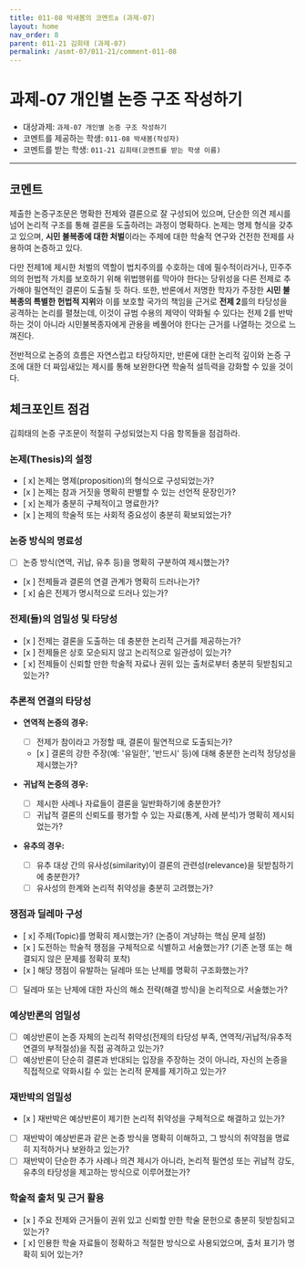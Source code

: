 ```yaml
---
title: 011-08 박새봄의 코멘트a (과제-07) 
layout: home
nav_order: 8
parent: 011-21 김희태 (과제-07)
permalink: /asmt-07/011-21/comment-011-08
---
```


# 과제-07 개인별 논증 구조 작성하기

- 대상과제: `과제-07 개인별 논증 구조 작성하기`
- 코멘트를 제공하는 학생: `011-08 박새봄(작성자)` 
- 코멘트를 받는 학생: `011-21 김희태(코멘트를 받는 학생 이름)` 

---

## 코멘트

제출한 논증구조문은 명확한 전제와 결론으로 잘 구성되어 있으며, 단순한 의견 제시를 넘어 논리적 구조를 통해 결론을 도출하려는 과정이 명확하다. 논제는 명제 형식을 갖추고 있으며, **시민 불복종에 대한 처벌**이라는 주제에 대한 학술적 연구와 건전한 전제를 사용하여 논증하고 있다. 

다만 전제1에 제시한 처벌의 역할이 법치주의를 수호하는 데에 필수적이라거나, 민주주의의 헌법적 가치를 보호하기 위해 위법행위를 막아야 한다는 당위성을 다른 전제로 추가해야 필연적인 결론이 도출될 듯 하다.  또한, 반론에서 저명한 학자가 주장한 **시민 불복종의 특별한 헌법적 지위**와 이를 보호할 국가의 책임을 근거로 **전제 2**를의 타당성을 공격하는 논리를 펼쳤는데, 이것이 규범 수용의 제약이 약화될 수 있다는 전제 2를 반박하는 것이 아니라 시민불복종자에게 관용을 베풀어야 한다는 근거를 나열하는 것으로 느껴진다. 

전반적으로 논증의 흐름은 자연스럽고 타당하지만, 반론에 대한 논리적 깊이와 논증 구조에 대한 더 짜임새있는 제시를 통해 보완한다면 학술적 설득력을 강화할 수 있을 것이다. 


## 체크포인트 점검

김희태의 논증 구조문이 적절히 구성되었는지 다음 항목들을 점검하라.

### **논제(Thesis)의 설정**
- [ x] 논제는 명제(proposition)의 형식으로 구성되었는가?
- [x ] 논제는 참과 거짓을 명확히 판별할 수 있는 선언적 문장인가?
- [ x] 논제가 충분히 구체적이고 명료한가?
- [x ] 논제의 학술적 또는 사회적 중요성이 충분히 확보되었는가?

### **논증 방식의 명료성**
- [ ] 논증 방식(연역, 귀납, 유추 등)을 명확히 구분하여 제시했는가?
- [x ] 전제들과 결론의 연결 관계가 명확히 드러나는가?
- [ x] 숨은 전제가 명시적으로 드러나 있는가?

### **전제(들)의 엄밀성 및 타당성**
- [x ] 전제는 결론을 도출하는 데 충분한 논리적 근거를 제공하는가?
- [x ] 전제들은 상호 모순되지 않고 논리적으로 일관성이 있는가?
- [ x] 전제들이 신뢰할 만한 학술적 자료나 권위 있는 출처로부터 충분히 뒷받침되고 있는가?

### **추론적 연결의 타당성**
- **연역적 논증의 경우:**
  - [ ] 전제가 참이라고 가정할 때, 결론이 필연적으로 도출되는가?
  - [x ] 결론의 강한 주장(예: '유일한', '반드시' 등)에 대해 충분한 논리적 정당성을 제시했는가?

- **귀납적 논증의 경우:**
  - [ ] 제시한 사례나 자료들이 결론을 일반화하기에 충분한가?
  - [ ] 귀납적 결론의 신뢰도를 평가할 수 있는 자료(통계, 사례 분석)가 명확히 제시되었는가?

- **유추의 경우:**
  - [ ] 유추 대상 간의 유사성(similarity)이 결론의 관련성(relevance)을 뒷받침하기에 충분한가?
  - [ ] 유사성의 한계와 논리적 취약성을 충분히 고려했는가?

### **쟁점과 딜레마 구성**
- [ x] 주제(Topic)를 명확히 제시했는가? (논증이 겨냥하는 핵심 문제 설정)
- [x ] 도전하는 학술적 쟁점을 구체적으로 식별하고 서술했는가? (기존 논쟁 또는 해결되지 않은 문제를 정확히 포착)
- [x ] 해당 쟁점이 유발하는 딜레마 또는 난제를 명확히 구조화했는가?
- [ ] 딜레마 또는 난제에 대한 자신의 해소 전략(해결 방식)을 논리적으로 서술했는가?

### **예상반론의 엄밀성**
- [ ] 예상반론이 논증 자체의 논리적 취약성(전제의 타당성 부족, 연역적/귀납적/유추적 연결의 부적절성)을 직접 공격하고 있는가?
- [ ] 예상반론이 단순히 결론과 반대되는 입장을 주장하는 것이 아니라, 자신의 논증을 직접적으로 약화시킬 수 있는 논리적 문제를 제기하고 있는가?

### **재반박의 엄밀성**
- [x ] 재반박은 예상반론이 제기한 논리적 취약성을 구체적으로 해결하고 있는가?
- [ ] 재반박이 예상반론과 같은 논증 방식을 명확히 이해하고, 그 방식의 취약점을 명료히 지적하거나 보완하고 있는가?
- [ ] 재반박이 단순한 추가 사례나 의견 제시가 아니라, 논리적 필연성 또는 귀납적 강도, 유추의 타당성을 제고하는 방식으로 이루어졌는가?

### **학술적 출처 및 근거 활용**
- [x ] 주요 전제와 근거들이 권위 있고 신뢰할 만한 학술 문헌으로 충분히 뒷받침되고 있는가?
- [ x] 인용한 학술 자료들이 정확하고 적절한 방식으로 사용되었으며, 출처 표기가 명확히 되어 있는가?
